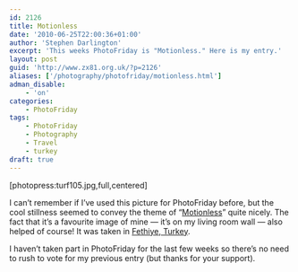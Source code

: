 ```yaml
---
id: 2126
title: Motionless
date: '2010-06-25T22:00:36+01:00'
author: 'Stephen Darlington'
excerpt: 'This weeks PhotoFriday is "Motionless." Here is my entry.'
layout: post
guid: 'http://www.zx81.org.uk/?p=2126'
aliases: ['/photography/photofriday/motionless.html']
adman_disable:
    - 'on'
categories:
    - PhotoFriday
tags:
    - PhotoFriday
    - Photography
    - Travel
    - turkey
draft: true
---
```


\[photopress:turf105.jpg,full,centered\]

I can’t remember if I’ve used this picture for PhotoFriday before, but the cool stillness seemed to convey the theme of “[Motionless](http://www.photofriday.com/archives/challenge/000993.php)” quite nicely. The fact that it’s a favourite image of mine — it’s on my living room wall — also helped of course! It was taken in [Fethiye, Turkey](/travel/turkey.html).

I haven’t taken part in PhotoFriday for the last few weeks so there’s no need to rush to vote for my previous entry (but thanks for your support).